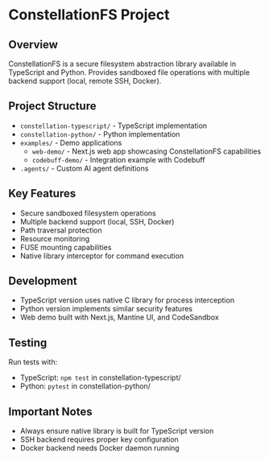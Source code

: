 # ConstellationFS Project

## Overview
ConstellationFS is a secure filesystem abstraction library available in TypeScript and Python. Provides sandboxed file operations with multiple backend support (local, remote SSH, Docker).

## Project Structure
- `constellation-typescript/` - TypeScript implementation
- `constellation-python/` - Python implementation  
- `examples/` - Demo applications
  - `web-demo/` - Next.js web app showcasing ConstellationFS capabilities
  - `codebuff-demo/` - Integration example with Codebuff
- `.agents/` - Custom AI agent definitions

## Key Features
- Secure sandboxed filesystem operations
- Multiple backend support (local, SSH, Docker)
- Path traversal protection
- Resource monitoring
- FUSE mounting capabilities
- Native library interceptor for command execution

## Development
- TypeScript version uses native C library for process interception
- Python version implements similar security features
- Web demo built with Next.js, Mantine UI, and CodeSandbox

## Testing
Run tests with:
- TypeScript: `npm test` in constellation-typescript/
- Python: `pytest` in constellation-python/

## Important Notes
- Always ensure native library is built for TypeScript version
- SSH backend requires proper key configuration
- Docker backend needs Docker daemon running
